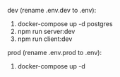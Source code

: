 dev (rename .env.dev to .env):

1) docker-compose up -d postgres
2) npm run server:dev
3) npm run client:dev

prod (rename .env.prod to .env):

1) docker-compose up -d
